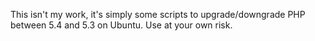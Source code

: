 This isn't my work, it's simply some scripts to upgrade/downgrade PHP between 5.4 and 5.3 on Ubuntu. Use at your own risk.
